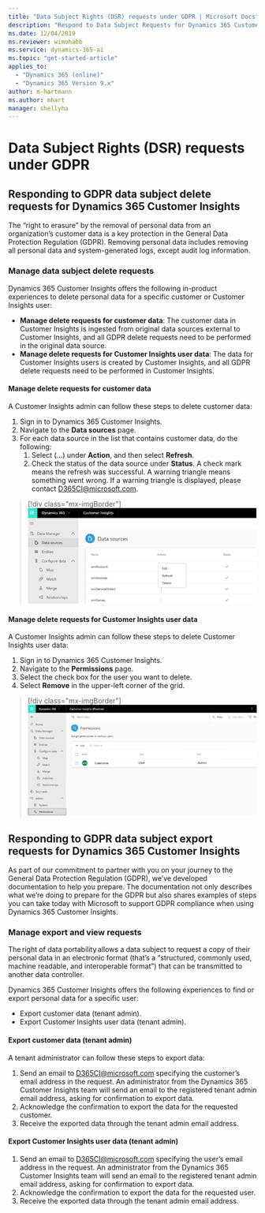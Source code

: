 ```yaml
---
title: "Data Subject Rights (DSR) requests under GDPR | Microsoft Docs"
description: "Respond to Data Subject Requests for Dynamics 365 Customer Insights."
ms.date: 12/04/2019
ms.reviewer: wimohabb
ms.service: dynamics-365-ai
ms.topic: "get-started-article"
applies_to: 
  - "Dynamics 365 (online)"
  - "Dynamics 365 Version 9.x"
author: m-hartmann
ms.author: mhart
manager: shellyha
---
```


# Data Subject Rights (DSR) requests under GDPR

## Responding to GDPR data subject delete requests for Dynamics 365 Customer Insights

The “right to erasure” by the removal of personal data from an organization’s customer data is a key protection in the General Data Protection Regulation (GDPR). Removing personal data includes removing all personal data and system-generated logs, except audit log information.

### Manage data subject delete requests

Dynamics 365 Customer Insights offers the following in-product experiences to delete personal data for a specific customer or Customer Insights user:

- **Manage delete requests for customer data**: The customer data in Customer Insights is ingested from original data sources external to Customer Insights, and all GDPR delete requests need to be performed in the original data source.
- **Manage delete requests for Customer Insights user data**: The data for Customer Insights users is created by Customer Insights, and all GDPR delete requests need to be performed in Customer Insights.

#### Manage delete requests for customer data

A Customer Insights admin can follow these steps to delete customer data:

1. Sign in to Dynamics 365 Customer Insights.
2. Navigate to the **Data sources** page.
3. For each data source in the list that contains customer data, do the following:
   1. Select (...) under **Action**, and then select **Refresh**.
   2. Check the status of the data source under **Status**. A check mark means the refresh was successful. A warning triangle means something went wrong. If a warning triangle is displayed, please contact D365CI@microsoft.com.

> [!div class="mx-imgBorder"]
> ![Handling GDPR delete requests for customer data](media/gdpr-data-sources.png "Handling GDPR delete requests for customer data")

#### Manage delete requests for Customer Insights user data

A Customer Insights admin can follow these steps to delete Customer Insights user data:

1. Sign in to Dynamics 365 Customer Insights.
2. Navigate to the **Permissions** page.
3. Select the check box for the user you want to delete.
4. Select **Remove** in the upper-left corner of the grid.

> [!div class="mx-imgBorder"]
> ![Handling GDPR delete requests for Customer Insights user data](media/gdpr-permissions.png "Handling GDPR delete requests for Customer Insights user data")

## Responding to GDPR data subject export requests for Dynamics 365 Customer Insights

As part of our commitment to partner with you on your journey to the General Data Protection Regulation (GDPR), we’ve developed documentation to help you prepare. The documentation not only describes what we’re doing to prepare for the GDPR but also shares examples of steps you can take today with Microsoft to support GDPR compliance when using Dynamics 365 Customer Insights.

### Manage export and view requests

The right of data portability allows a data subject to request a copy of their personal data in an electronic format (that’s a “structured, commonly used, machine readable, and interoperable format”) that can be transmitted to another data controller.

Dynamics 365 Customer Insights offers the following experiences to find or export personal data for a specific user:

- Export customer data (tenant admin).
- Export Customer Insights user data (tenant admin).

#### Export customer data (tenant admin)

A tenant administrator can follow these steps to export data:

1. Send an email to D365CI@microsoft.com specifying the customer’s email address in the request. An administrator from the Dynamics 365 Customer Insights team will send an email to the registered tenant admin email address, asking for confirmation to export data.
2. Acknowledge the confirmation to export the data for the requested customer.
3. Receive the exported data through the tenant admin email address.

#### Export Customer Insights user data (tenant admin)

1. Send an email to D365CI@microsoft.com specifying the user’s email address in the request. An administrator from the Dynamics 365 Customer Insights team will send an email to the registered tenant admin email address, asking for confirmation to export data.
2. Acknowledge the confirmation to export the data for the requested user.
3. Receive the exported data through the tenant admin email address.
